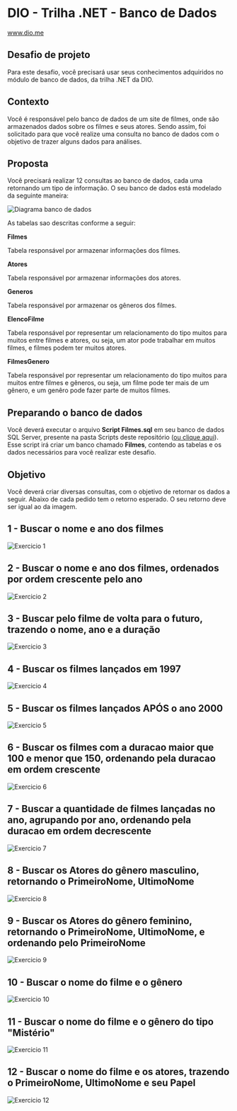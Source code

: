 # DIO - Trilha .NET - Banco de Dados
www.dio.me

## Desafio de projeto
Para este desafio, você precisará usar seus conhecimentos adquiridos no módulo de banco de dados, da trilha .NET da DIO.

## Contexto
Você é responsável pelo banco de dados de um site de filmes, onde são armazenados dados sobre os filmes e seus atores. Sendo assim, foi solicitado para que você realize uma consulta no banco de dados com o objetivo de trazer alguns dados para análises.

## Proposta
Você precisará realizar 12 consultas ao banco de dados, cada uma retornando um tipo de informação.
O seu banco de dados está modelado da seguinte maneira:

![Diagrama banco de dados](Images/diagrama.png)

As tabelas sao descritas conforme a seguir:

**Filmes**

Tabela responsável por armazenar informações dos filmes.

**Atores**

Tabela responsável por armazenar informações dos atores.

**Generos**

Tabela responsável por armazenar os gêneros dos filmes.

**ElencoFilme**

Tabela responsável por representar um relacionamento do tipo muitos para muitos entre filmes e atores, ou seja, um ator pode trabalhar em muitos filmes, e filmes
podem ter muitos atores.

**FilmesGenero**

Tabela responsável por representar um relacionamento do tipo muitos para muitos entre filmes e gêneros, ou seja, um filme pode ter mais de um gênero, e um genêro pode fazer parte de muitos filmes.

## Preparando o banco de dados
Você deverá executar o arquivo **Script Filmes.sql** em seu banco de dados SQL Server, presente na pasta Scripts deste repositório ([ou clique aqui](Script%20Filmes.sql)). Esse script irá criar um banco chamado **Filmes**, contendo as tabelas e os dados necessários para você realizar este desafio.

## Objetivo
Você deverá criar diversas consultas, com o objetivo de retornar os dados a seguir. Abaixo de cada pedido tem o retorno esperado. O seu retorno deve ser igual ao da imagem.

## 1 - Buscar o nome e ano dos filmes

![Exercicio 1](Images/1.png)

## 2 - Buscar o nome e ano dos filmes, ordenados por ordem crescente pelo ano

![Exercicio 2](Images/2.png)

## 3 - Buscar pelo filme de volta para o futuro, trazendo o nome, ano e a duração

![Exercicio 3](Images/3.png)

## 4 - Buscar os filmes lançados em 1997

![Exercicio 4](Images/4.png)

## 5 - Buscar os filmes lançados APÓS o ano 2000

![Exercicio 5](Images/5.png)

## 6 - Buscar os filmes com a duracao maior que 100 e menor que 150, ordenando pela duracao em ordem crescente

![Exercicio 6](Images/6.png)

## 7 - Buscar a quantidade de filmes lançadas no ano, agrupando por ano, ordenando pela duracao em ordem decrescente

![Exercicio 7](Images/7.png)

## 8 - Buscar os Atores do gênero masculino, retornando o PrimeiroNome, UltimoNome

![Exercicio 8](Images/8.png)

## 9 - Buscar os Atores do gênero feminino, retornando o PrimeiroNome, UltimoNome, e ordenando pelo PrimeiroNome

![Exercicio 9](Images/9.png)

## 10 - Buscar o nome do filme e o gênero

![Exercicio 10](Images/10.png)

## 11 - Buscar o nome do filme e o gênero do tipo "Mistério"

![Exercicio 11](Images/11.png)

## 12 - Buscar o nome do filme e os atores, trazendo o PrimeiroNome, UltimoNome e seu Papel

![Exercicio 12](Images/12.png)
